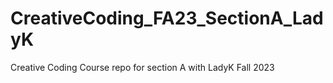# CreativeCoding_FA23_SectionA_LadyK
Creative Coding Course repo for section A with LadyK Fall 2023
